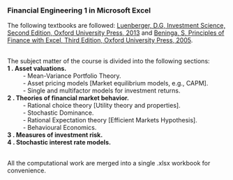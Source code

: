 ### Financial Engineering 1 in Microsoft Excel

The following textbooks are followed: <a href='https://www.amazon.com/Investment-Science-David-G-Luenberger/dp/0199740089'>Luenberger, D.G,  Investment Science, Second Edition, Oxford University Press, 2013</a> and 
<a href='https://www.amazon.com/Principles-Finance-Excel-Simon-Benninga/dp/0190296380?ref_=ast_author_dp'>Beninga, S, Principles of Finance with Excel, Third Edition, Oxford University Press, 2005</a>. <br><br>


The subject matter of the course is divided into the following sections:<br>
<b>1 . Asset valuations.</b> <br>
&emsp; &emsp; - Mean-Variance Portfolio Theory. <br>
&emsp; &emsp; - Asset pricing models [Market equilibrium models, e.g., CAPM]. <br>
&emsp; &emsp; - Single and multifactor models for investment returns. <br>
<b>2 . Theories of financial market behavior. </b><br>
&emsp; &emsp; - Rational choice theory [Utility theory and properties]. <br>
&emsp; &emsp; - Stochastic Dominance. <br>
&emsp; &emsp; - Rational Expectation theory [Efficient Markets Hypothesis]. <br>
&emsp; &emsp; - Behavioural Economics. <br>
<b>3 . Measures of investment risk.</b> <br>
<b>4 . Stochastic interest rate models.</b> <br><br>

All the computational work are merged into a single .xlsx workbook for convenience.

